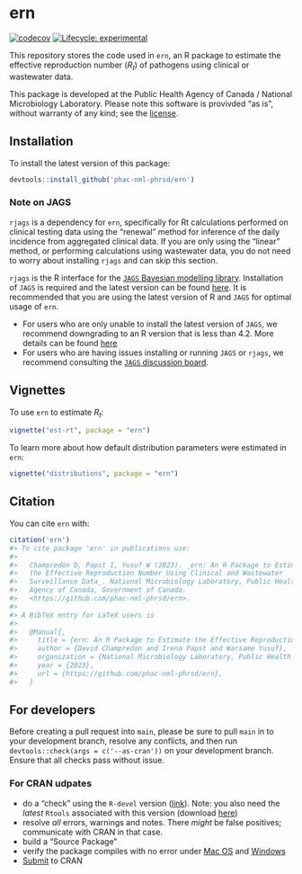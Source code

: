 
<!-- README.md is generated from README.Rmd. Please edit that file -->

# ern

<!-- badges: start -->

[![codecov](https://codecov.io/gh/phac-nml-phrsd/ern/branch/main/graph/badge.svg?token=SWXENVF9T4)](https://codecov.io/gh/phac-nml-phrsd/ern)
[![Lifecycle:
experimental](https://img.shields.io/badge/lifecycle-stable-green.svg)](https://lifecycle.r-lib.org/articles/stages.html#experimental)

<!-- badges: end -->

This repository stores the code used in `ern`, an R package to estimate
the effective reproduction number ($R_t$) of pathogens using clinical or
wastewater data.

This package is developed at the Public Health Agency of Canada /
National Microbiology Laboratory. Please note this software is provivded
“as is”, without warranty of any kind; see the [license](LICENSE).

## Installation

To install the latest version of this package:

``` r
devtools::install_github('phac-nml-phrsd/ern')
```

### Note on JAGS

`rjags` is a dependency for `ern`, specifically for Rt calculations
performed on clinical testing data using the “renewal” method for
inference of the daily incidence from aggregated clinical data. If you
are only using the “linear” method, or performing calculations using
wastewater data, you do not need to worry about installing `rjags` and
can skip this section.

`rjags` is the R interface for the [`JAGS` Bayesian modelling
library](https://mcmc-jags.sourceforge.io/). Installation of `JAGS` is
required and the latest version can be found
[here](https://sourceforge.net/projects/mcmc-jags/files/). It is
recommended that you are using the latest version of R and `JAGS` for
optimal usage of `ern`.

- For users who are only unable to install the latest version of `JAGS`,
  we recommend downgrading to an R version that is less than 4.2. More
  details can be found
  [here](https://martynplummer.wordpress.com/2022/04/12/windows-update-jags-4-3-1-is-released/)
- For users who are having issues installing or running `JAGS` or
  `rjags`, we recommend consulting the [`JAGS` discussion
  board](https://sourceforge.net/p/mcmc-jags/discussion/610037/).

## Vignettes

To use `ern` to estimate $R_t$:

``` r
vignette("est-rt", package = "ern")
```

To learn more about how default distribution parameters were estimated
in `ern`:

``` r
vignette("distributions", package = "ern")
```

## Citation

You can cite `ern` with:

``` r
citation('ern')
#> To cite package 'ern' in publications use:
#> 
#>   Champredon D, Papst I, Yusuf W (2023). _ern: An R Package to Estimate
#>   the Effective Reproduction Number Using Clinical and Wastewater
#>   Surveillance Data_. National Microbiology Laboratory, Public Health
#>   Agency of Canada, Government of Canada.
#>   <https://github.com/phac-nml-phrsd/ern>.
#> 
#> A BibTeX entry for LaTeX users is
#> 
#>   @Manual{,
#>     title = {ern: An R Package to Estimate the Effective Reproduction Number Using Clinical and Wastewater Surveillance Data},
#>     author = {David Champredon and Irena Papst and Warsame Yusuf},
#>     organization = {National Microbiology Laboratory, Public Health Agency of Canada, Government of Canada},
#>     year = {2023},
#>     url = {https://github.com/phac-nml-phrsd/ern},
#>   }
```

## For developers

Before creating a pull request into `main`, please be sure to pull
`main` in to your development branch, resolve any conflicts, and then
run `devtools::check(args = c('--as-cran'))` on your development branch.
Ensure that all checks pass without issue.

### For CRAN udpates

- do a “check” using the `R-devel` version
  ([link](https://cran.r-project.org/bin/windows/base/rdevel.html)).
  Note: you also need the *latest* `Rtools` associated with this version
  (download [here](https://cran.r-project.org/bin/windows/Rtools/))
- resolve *all* errors, warnings and notes. There *might* be false
  positives; communicate with CRAN in that case.
- build a “Source Package”
- verify the package compiles with no error under [Mac
  OS](https://mac.r-project.org/macbuilder/submit.html) and
  [Windows](https://win-builder.r-project.org/)
- [Submit](https://cran.r-project.org/submit.html) to CRAN
